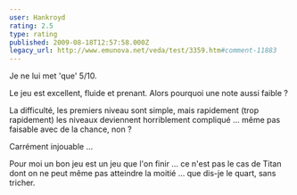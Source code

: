 ```yaml
---
user: Hankroyd
rating: 2.5
type: rating
published: 2009-08-18T12:57:58.000Z
legacy_url: http://www.emunova.net/veda/test/3359.htm#comment-11883
---
```

Je ne lui met 'que' 5/10\.

Le jeu est excellent, fluide et prenant.
Alors pourquoi une note aussi faible ?

La difficulté, les premiers niveau sont simple, mais rapidement (trop rapidement) les niveaux deviennent horriblement compliqué ... même pas faisable avec de la chance, non ?

Carrément injouable ...

Pour moi un bon jeu est un jeu que l'on finir ... ce n'est pas le cas de Titan dont on ne peut même pas atteindre la moitié ... que dis-je le quart, sans tricher.